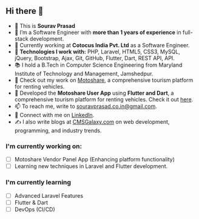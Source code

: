 ## Hi there 👋

- 👋 This is **Sourav Prasad**
- 🌱 I’m a Software Engineer with **more than 1 years of experience** in full-stack development.
- 🏢 Currently working at **Cotocus India Pvt. Ltd** as a Software Engineer.
- 🔧 **Technologies I work with:** PHP, Laravel, HTML5, CSS3, MySQL, jQuery, Bootstrap, Ajax, Git, GitHub, Flutter, Dart, REST API, API.
- 📚 I hold a B.Tech in Computer Science Engineering from Maryland Institute of Technology and Management, Jamshedpur.
- 🔗 Check out my work on [Motoshare](https://motoshare.in), a comprehensive tourism platform for renting vehicles.
- 📱 Developed the **Motoshare User App** using **Flutter and Dart**, a comprehensive tourism platform for renting vehicles. Check it out [here](https://play.google.com/store/apps/details?id=com.cotocus.motoshare_test2).
- 📫 To reach me, write to [souravprasad.co.in@gmail.com](mailto:souravprasad.co.in@gmail.com).
- 🔗 Connect with me on [LinkedIn](https://www.linkedin.com/in/sourav-prasad-691b351b2/).
- ✍️ I also write blogs at [CMSGalaxy.com](https://www.cmsgalaxy.com/blog/) on web development, programming, and industry trends.

### I'm currently working on:
- [ ] Motoshare Vendor Panel App (Enhancing platform functionality)
- [ ] Learning new techniques in Laravel and Flutter development.

### I'm currently learning
- [ ] Advanced Laravel Features
- [ ] Flutter & Dart
- [ ] DevOps (CI/CD)
